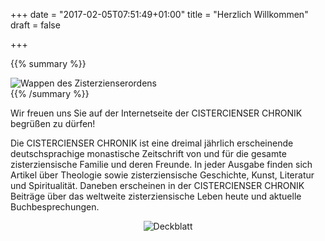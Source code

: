 +++
date = "2017-02-05T07:51:49+01:00"
title = "Herzlich Willkommen"
draft = false

+++

{{% summary %}}
<div>
<img src="/img/wappen.png" alt="Wappen des Zisterzienserordens" title="Cistercium mater nostra" />
</div>
{{% /summary %}}

Wir freuen uns Sie auf der Internetseite der CISTERCIENSER CHRONIK begrüßen zu dürfen!

Die CISTERCIENSER CHRONIK ist eine dreimal jährlich erscheinende deutschsprachige monastische Zeitschrift von und für die gesamte zisterziensische Familie und deren Freunde. In jeder Ausgabe finden sich Artikel über Theologie sowie zisterziensische Geschichte, Kunst, Literatur und Spiritualität. Daneben erscheinen in der CISTERCIENSER CHRONIK Beiträge über das weltweite zisterziensische Leben heute und aktuelle Buchbesprechungen. 

<div style="text-align: center">
<img src="/img/chronik.jpg" alt="Deckblatt" title="Titelblatt der Cistercienser Chronik" />
</div>
